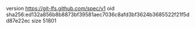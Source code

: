 version https://git-lfs.github.com/spec/v1
oid sha256:ed132a856b8b8873bf39581aec7036c8afd3bf3624b3685522f21f5dd87e22ec
size 51801
